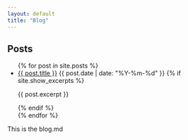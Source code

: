 ```yaml
---
layout: default
title: "Blog"
---
```


<h2>Posts</h2>
<ul>
  {% for post in site.posts %}
    <li>
      <a href="{{ post.url }}">{{ post.title }}</a>
      <span>{{ post.date | date: "%Y-%m-%d" }}</span>
      {% if site.show_excerpts %}
        <p>{{ post.excerpt }}</p>
      {% endif %}
    </li>
  {% endfor %}
</ul>

This is the blog.md
